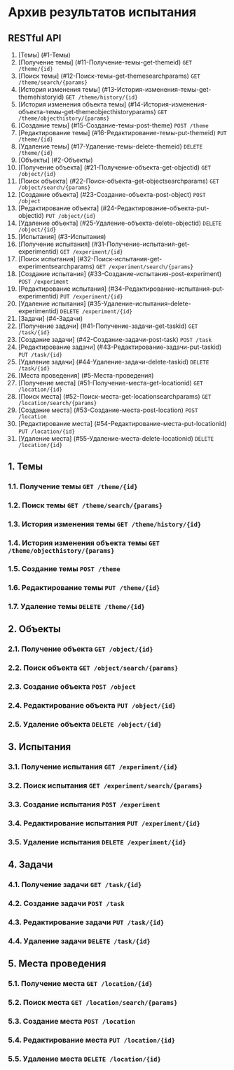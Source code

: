 # Архив результатов испытания


## RESTful API

1. [Темы] (#1-Темы)
  1. [Получение темы] (#11-Получение-темы-get-themeid) `GET /theme/{id}`
  2. [Поиск темы] (#12-Поиск-темы-get-themesearchparams) `GET /theme/search/{params}`
  3. [История изменения темы] (#13-История-изменения-темы-get-themehistoryid) `GET /theme/history/{id}`
  4. [История изменения объекта темы] (#14-История-изменения-объекта-темы-get-themeobjecthistoryparams) `GET /theme/objecthistory/{params}`
  5. [Создание темы] (#15-Создание-темы-post-theme) `POST /theme`
  6. [Редактирование темы] (#16-Редактирование-темы-put-themeid) `PUT /theme/{id}`
  7. [Удаление темы] (#17-Удаление-темы-delete-themeid) `DELETE /theme/{id}`
2. [Объекты] (#2-Объекты)
  1. [Получение объекта] (#21-Получение-объекта-get-objectid) `GET /object/{id}`
  2. [Поиск объекта] (#22-Поиск-объекта-get-objectsearchparams) `GET /object/search/{params}`
  3. [Создание объекта] (#23-Создание-объекта-post-object) `POST /object`
  4. [Редактирование объекта] (#24-Редактирование-объекта-put-objectid) `PUT /object/{id}`
  5. [Удаление объекта] (#25-Удаление-объекта-delete-objectid) `DELETE /object/{id}`
3. [Испытания] (#3-Испытания)
  1. [Получение испытания] (#31-Получение-испытания-get-experimentid) `GET /experiment/{id}`
  2. [Поиск испытания] (#32-Поиск-испытания-get-experimentsearchparams) `GET /experiment/search/{params}`
  3. [Создание испытания] (#33-Создание-испытания-post-experiment) `POST /experiment`
  4. [Редактирование испытания] (#34-Редактирование-испытания-put-experimentid) `PUT /experiment/{id}`
  5. [Удаление испытания] (#35-Удаление-испытания-delete-experimentid) `DELETE /experiment/{id}`
4. [Задачи] (#4-Задачи)
  1. [Получение задачи] (#41-Получение-задачи-get-taskid) `GET /task/{id}`
  2. [Создание задачи] (#42-Создание-задачи-post-task) `POST /task`
  3. [Редактирование задачи] (#43-Редактирование-задачи-put-taskid) `PUT /task/{id}`
  4. [Удаление задачи] (#44-Удаление-задачи-delete-taskid) `DELETE /task/{id}`
5. [Места проведения] (#5-Места-проведения)
  1. [Получение места] (#51-Получение-места-get-locationid) `GET /location/{id}`
  2. [Поиск места] (#52-Поиск-места-get-locationsearchparams) `GET /location/search/{params}`
  3. [Создание места] (#53-Создание-места-post-location) `POST /location`
  4. [Редактирование места] (#54-Редактирование-места-put-locationid) `PUT /location/{id}`
  5. [Удаление места] (#55-Удаление-места-delete-locationid) `DELETE /location/{id}`


## 1. Темы

### 1.1. Получение темы `GET /theme/{id}`

### 1.2. Поиск темы `GET /theme/search/{params}`

### 1.3. История изменения темы `GET /theme/history/{id}`

### 1.4. История изменения объекта темы `GET /theme/objecthistory/{params}`

### 1.5. Создание темы `POST /theme`

### 1.6. Редактирование темы `PUT /theme/{id}`

### 1.7. Удаление темы `DELETE /theme/{id}`


## 2. Объекты

### 2.1. Получение объекта `GET /object/{id}`

### 2.2. Поиск объекта `GET /object/search/{params}`

### 2.3. Создание объекта `POST /object`

### 2.4. Редактирование объекта `PUT /object/{id}`

### 2.5. Удаление объекта `DELETE /object/{id}`


## 3. Испытания

### 3.1. Получение испытания `GET /experiment/{id}`

### 3.2. Поиск испытания `GET /experiment/search/{params}`

### 3.3. Создание испытания `POST /experiment`

### 3.4. Редактирование испытания `PUT /experiment/{id}`

### 3.5. Удаление испытания `DELETE /experiment/{id}`


## 4. Задачи

### 4.1. Получение задачи `GET /task/{id}`

### 4.2. Создание задачи `POST /task`

### 4.3. Редактирование задачи `PUT /task/{id}`

### 4.4. Удаление задачи `DELETE /task/{id}`


## 5. Места проведения

### 5.1. Получение места `GET /location/{id}`

### 5.2. Поиск места `GET /location/search/{params}`

### 5.3. Создание места `POST /location`

### 5.4. Редактирование места `PUT /location/{id}`

### 5.5. Удаление места `DELETE /location/{id}`
